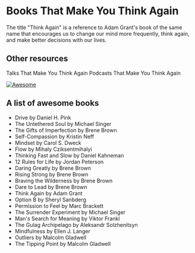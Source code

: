 # Books That Make You Think Again

The title "Think Again" is a reference to Adam Grant's book of the same name that encourages us to change our mind more frequently, think again, and make better decisions with our lives.

## Other resources
Talks That Make You Think Again
Podcasts That Make You Think Again

[![Awesome](https://awesome.re/badge.svg)](https://awesome.re)
## A list of awesome books

* Drive by Daniel H. Pink
* The Untethered Soul by Michael Singer
* The Gifts of Imperfection by Brene Brown
* Self-Compassion by Kristin Neff
* Mindset by Carol S. Dweck
* Flow by Mihaly Cziksentmihalyi
* Thinking Fast and Slow by Daniel Kahneman
* 12 Rules for Life by Jordan Peterson
* Daring Greatly by Brene Brown
* Rising Strong by Brene Brown
* Braving the Wilderness by  Brene Brown
* Dare to Lead by Brene Brown
* Think Again by Adam Grant
* Option B by Sheryl Sanbderg
* Permission to Feel by Marc Brackett
* The Surrender Experiment by Michael Singer
* Man's Search for Meaning by Viktor Frankl
* The Gulag Archipelago by Aleksandr Solzhenitsyn
* Mindfulness by Ellen J. Langer
* Outliers by Malcolm Gladwell
* The Tipping Point by Malcolm Gladwell
